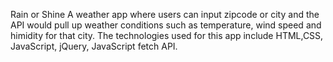 Rain or Shine
A weather app where users can input zipcode or city and the API would pull up weather conditions such as temperature, wind speed and himidity for that city. 
The technologies used for this app include HTML,CSS, JavaScript, jQuery, JavaScript fetch API. 

